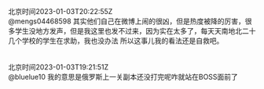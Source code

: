 北京时间2023-01-03T20:22:55Z<br>@mengs04468598 其实他们自己在微博上闹的很凶，但是热度被降的厉害，很多学生没地方发声，但是我这里也发不过来，因为实在太多了，每天天南地北二十几个学校的学生在求助，我也没办法
所以这事儿我的看法还是自救吧。<br><br><br>北京时间2023-01-03T19:21:51Z<br>@bluelue10 我的意思是俄罗斯上一关副本还没打完呢咋就站在BOSS面前了<br><br><br>